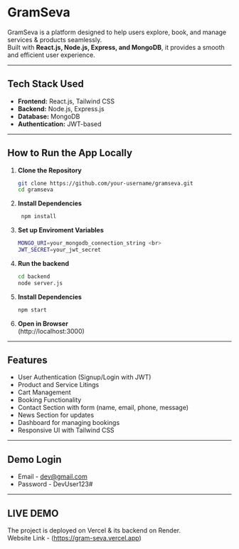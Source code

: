 # GramSeva

GramSeva is a platform designed to help users explore, book, and manage services & products seamlessly.  
Built with **React.js, Node.js, Express, and MongoDB**, it provides a smooth and efficient user experience.  

---

## Tech Stack Used
- **Frontend:** React.js, Tailwind CSS  
- **Backend:** Node.js, Express.js  
- **Database:** MongoDB  
- **Authentication:** JWT-based 

---

## How to Run the App Locally

1. **Clone the Repository**
   ```bash
   git clone https://github.com/your-username/gramseva.git
   cd gramseva
   ```

2. **Install Dependencies**
   ```bash
    npm install
   ```

4. **Set up Enviroment Variables**
   ```bash
   MONGO_URI=your_mongodb_connection_string <br>
   JWT_SECRET=your_jwt_secret
   ```

5. **Run the backend**
   ```bash
   cd backend 
   node server.js
   ```

6. **Install Dependencies**
   ```bash
   npm start
   ```

8. **Open in Browser** <br>
   (http://localhost:3000)

---

## Features
 - User Authentication (Signup/Login with JWT)
 - Product and Service Litings
 - Cart Management
 - Booking Functionality
 - Contact Section with form (name, email, phone, message)
 - News Section for updates
 - Dashboard for managing bookings
 - Responsive UI with Tailwind CSS

---

## Demo Login
* Email - dev@gmail.com
* Password - DevUser123#

---

## LIVE DEMO
The project is deployed on Vercel & its backend on Render. <br>
Website Link - (https://gram-seva.vercel.app)
  
